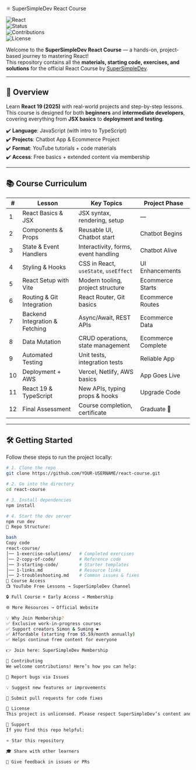 ⚛️ SuperSimpleDev React Course  

![React](https://img.shields.io/badge/React-19-blue?logo=react&logoColor=white)  
![Status](https://img.shields.io/badge/Status-Work--in--Progress-yellow)  
![Contributions](https://img.shields.io/badge/Contributions-Welcome-brightgreen)  
![License](https://img.shields.io/badge/License-Unlicensed-red)  

Welcome to the **SuperSimpleDev React Course** — a hands-on, project-based journey to mastering React!  
This repository contains all the **materials, starting code, exercises, and solutions** for the official React Course by [SuperSimpleDev](https://www.youtube.com/@SuperSimpleDev).  

---

## 📖 Overview  

Learn **React 19 (2025)** with real-world projects and step-by-step lessons. This course is designed for both **beginners** and **intermediate developers**, covering everything from **JSX basics** to **deployment and testing**.  

✔️ **Language**: JavaScript (with intro to TypeScript)  
✔️ **Projects**: Chatbot App & Ecommerce Project  
✔️ **Format**: YouTube tutorials + code materials  
✔️ **Access**: Free basics + extended content via membership  

---

## 📚 Course Curriculum  

| #  | Lesson                          | Key Topics                                   | Project Phase        |
|----|----------------------------------|----------------------------------------------|----------------------|
| 1  | React Basics & JSX              | JSX syntax, rendering, setup                 | —                    |
| 2  | Components & Props              | Reusable UI, Chatbot start                   | Chatbot Begins       |
| 3  | State & Event Handlers          | Interactivity, forms, event handling         | Chatbot Alive        |
| 4  | Styling & Hooks                 | CSS in React, `useState`, `useEffect`        | UI Enhancements      |
| 5  | React Setup with Vite           | Modern tooling, project structure            | Ecommerce Starts     |
| 6  | Routing & Git Integration       | React Router, Git basics                     | Ecommerce Routes     |
| 7  | Backend Integration & Fetching  | Async/Await, REST APIs                       | Ecommerce Data       |
| 8  | Data Mutation                   | CRUD operations, state management            | Ecommerce Complete   |
| 9  | Automated Testing               | Unit tests, integration tests                | Reliable App         |
| 10 | Deployment + AWS                | Vercel, Netlify, AWS basics                  | App Goes Live        |
| 11 | React 19 & TypeScript           | New APIs, typing props & hooks               | Upgrade Code         |
| 12 | Final Assessment                | Course completion, certificate               | Graduate 🚀          |

---

## 🛠️ Getting Started  

Follow these steps to run the project locally:  

```bash
# 1. Clone the repo
git clone https://github.com/YOUR-USERNAME/react-course.git

# 2. Go into the directory
cd react-course

# 3. Install dependencies
npm install

# 4. Start the dev server
npm run dev
📂 Repo Structure:

bash
Copy code
react-course/
│── 1-exercise-solutions/   # Completed exercises
│── 2-copy-of-code/         # Reference code
│── 3-starting-code/        # Starter templates
│── 1-links.md              # Resource links
│── 2-troubleshooting.md    # Common issues & fixes
🎥 Course Access
📺 YouTube Free Lessons → SuperSimpleDev Channel

🔒 Full Course + Early Access → Membership

🌐 More Resources → Official Website

💡 Why Join Membership?
✅ Exclusive work-in-progress courses
✅ Support creators Simon & Suming ❤️
✅ Affordable (starting from $5.59/month annually)
✅ Helps continue free content for everyone

👉 Join here: SuperSimpleDev Membership

🤝 Contributing
We welcome contributions! Here’s how you can help:

🐛 Report bugs via Issues

💡 Suggest new features or improvements

🔧 Submit pull requests for code fixes

📜 License
This project is unlicensed. Please respect SuperSimpleDev’s content and do not redistribute paid course materials.

🌟 Support
If you find this repo helpful:

⭐ Star this repository

🎓 Share with other learners

💬 Give feedback in issues or PRs
